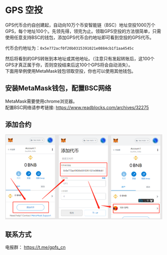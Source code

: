 # GPS 空投
GPS代币合约自创建起，自动向10万个币安智能链（BSC）地址空投1000万个GPS，每个地址100个。先领先得，领完为止。领取GPS空投的方法很简单，只需使用任意支持BSC的钱包，添加GPS代币合约地址即可看到空投的GPS代币。  

代币合约地址为：`0x5e772acf0f20b0315391021e0884cb1f1aa4545c`


然后将看到的GPS转账到本地址或其他地址。（注意只有发起转账后，这100个GPS才真正属于你，否则空投结束后这100个GPS将会自动消失）。  
下面用举例使用MetaMask钱包领取空投，你也可以使用其他钱包。

## 安装MetaMask钱包，配置BSC网络
MetaMask需要使用chrome浏览器。  
配置BSC网络请参考链接: https://www.readblocks.com/archives/32275

## 添加合约
![](https://raw.githubusercontent.com/gpfs-group/airdrop/main/image/4.png)


## 联系方式

电报群：  https://t.me/gpfs_cn
